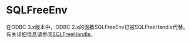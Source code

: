 # SQLFreeEnv

在ODBC 3.x版本中，ODBC 2.x的函数SQLFreeEnv已被SQLFreeHandle代替。有关详细信息请参阅[SQLFreeHandle](SQLFreeHandle.md)。
